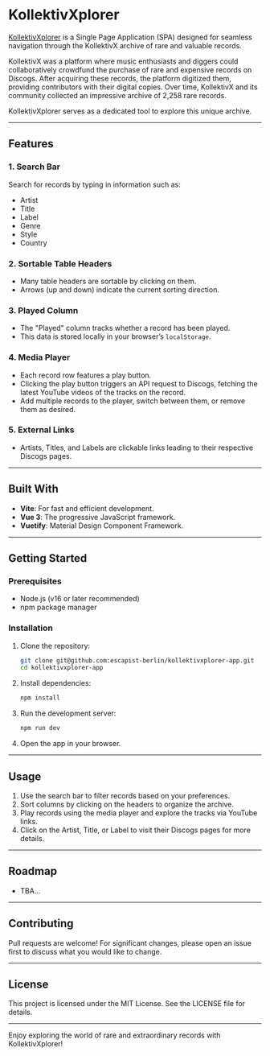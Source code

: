 # KollektivXplorer

[KollektivXplorer](https://kollektivxplorer-app.vercel.app/) is a Single Page Application (SPA) designed for seamless navigation through the KollektivX archive of rare and valuable records.

KollektivX was a platform where music enthusiasts and diggers could collaboratively crowdfund the purchase of rare and expensive records on Discogs. After acquiring these records, the platform digitized them, providing contributors with their digital copies. Over time, KollektivX and its community collected an impressive archive of 2,258 rare records.

KollektivXplorer serves as a dedicated tool to explore this unique archive.



---

## Features

### 1. **Search Bar**
Search for records by typing in information such as:
- Artist
- Title
- Label
- Genre
- Style
- Country

### 2. **Sortable Table Headers**
- Many table headers are sortable by clicking on them.
- Arrows (up and down) indicate the current sorting direction.

### 3. **Played Column**
- The "Played" column tracks whether a record has been played.
- This data is stored locally in your browser’s `localStorage`.

### 4. **Media Player**
- Each record row features a play button.
- Clicking the play button triggers an API request to Discogs, fetching the latest YouTube videos of the tracks on the record.
- Add multiple records to the player, switch between them, or remove them as desired.

### 5. **External Links**
- Artists, Titles, and Labels are clickable links leading to their respective Discogs pages.

---

## Built With

- **Vite**: For fast and efficient development.
- **Vue 3**: The progressive JavaScript framework.
- **Vuetify**: Material Design Component Framework.

---

## Getting Started

### Prerequisites
- Node.js (v16 or later recommended)
- npm package manager

### Installation
1. Clone the repository:
   ```bash
   git clone git@github.com:escapist-berlin/kollektivxplorer-app.git
   cd kollektivxplorer-app
   ```

2. Install dependencies:
   ```bash
   npm install
   ```

3. Run the development server:
   ```bash
   npm run dev
   ```

4. Open the app in your browser.

---

## Usage

1. Use the search bar to filter records based on your preferences.
2. Sort columns by clicking on the headers to organize the archive.
3. Play records using the media player and explore the tracks via YouTube links.
4. Click on the Artist, Title, or Label to visit their Discogs pages for more details.

---

## Roadmap
- TBA...

---

## Contributing
Pull requests are welcome! For significant changes, please open an issue first to discuss what you would like to change.

---

## License
This project is licensed under the MIT License. See the LICENSE file for details.

---

Enjoy exploring the world of rare and extraordinary records with KollektivXplorer!

